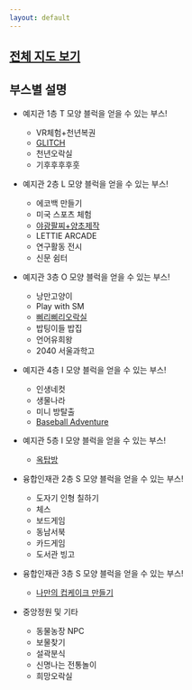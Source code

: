 ```yaml
---
layout: default
---
```


## [전체 지도 보기](./mapImages)

## 부스별 설명

- 예지관 1층
T 모양 블럭을 얻을 수 있는 부스!
    * VR체험+천년복권
    * [GLITCH](/booth/GLITCH)
    * 천년오락실
    * 기후후후후훗

- 예지관 2층
L 모양 블럭을 얻을 수 있는 부스!
    * 에코백 만들기
    * 미국 스포츠 체험
    * [야광팔찌+양초제작](/booth/NeTix)
    * LETTIE ARCADE
    * 연구활동 전시
    * 신문 쉼터

- 예지관 3층
O 모양 블럭을 얻을 수 있는 부스!
    * 낭만고양이
    * Play with SM
    * [삐리삐리오락실](/booth/삐리삐리오락실)
    * 밥팅이들 밥집
    * 언어유희왕
    * 2040 서울과학고

- 예지관 4층
I 모양 블럭을 얻을 수 있는 부스!
    * 인생네컷
    * 생물나라
    * 미니 방탈출
    * [Baseball Adventure](/booth/Baseball%20Adventure)

- 예지관 5층
I 모양 블럭을 얻을 수 있는 부스!
    * [옥탑방](/booth/옥탑방)

- 융합인재관 2층
S 모양 블럭을 얻을 수 있는 부스!
    * 도자기 인형 칠하기
    * 체스
    * 보드게임
    * 동남서북
    * 카드게임
    * 도서관 빙고
    
- 융합인재관 3층
S 모양 블럭을 얻을 수 있는 부스!
    * [나만의 컵케이크 만들기](./booth/나만의%20컵케이크%20만들기)

- 중앙정원 및 기타
    * 동물농장 NPC
    * 보물찾기
    * 설곽분식
    * 신명나는 전통놀이
    * 희망오락실
